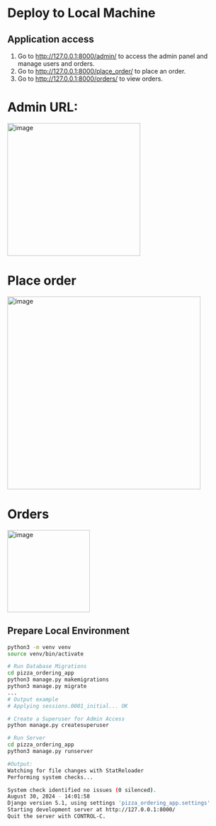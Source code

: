 # Deploy to Local Machine

## Application access
1. Go to http://127.0.0.1:8000/admin/ to access the admin panel and manage users and orders.
2. Go to http://127.0.0.1:8000/place_order/ to place an order.
3. Go to http://127.0.0.1:8000/orders/ to view orders.

# Admin URL:
<img width="300" alt="image" src="https://github.com/user-attachments/assets/80a676fe-16da-4637-835c-0b5770638eae">

# Place order
<img width="436" alt="image" src="https://github.com/user-attachments/assets/b4b3b786-6487-410e-ab09-297f8eeb053b">

# Orders
<img width="186" alt="image" src="https://github.com/user-attachments/assets/f28fa524-0333-4faf-96f3-b205d352d980">

## Prepare Local Environment
```bash
python3 -m venv venv
source venv/bin/activate

# Run Database Migrations
cd pizza_ordering_app
python3 manage.py makemigrations
python3 manage.py migrate
...
# Output example
# Applying sessions.0001_initial... OK

# Create a Superuser for Admin Access
python manage.py createsuperuser

# Run Server
cd pizza_ordering_app
python3 manage.py runserver

#Output:
Watching for file changes with StatReloader
Performing system checks...

System check identified no issues (0 silenced).
August 30, 2024 - 14:01:58
Django version 5.1, using settings 'pizza_ordering_app.settings'
Starting development server at http://127.0.0.1:8000/
Quit the server with CONTROL-C.
```

